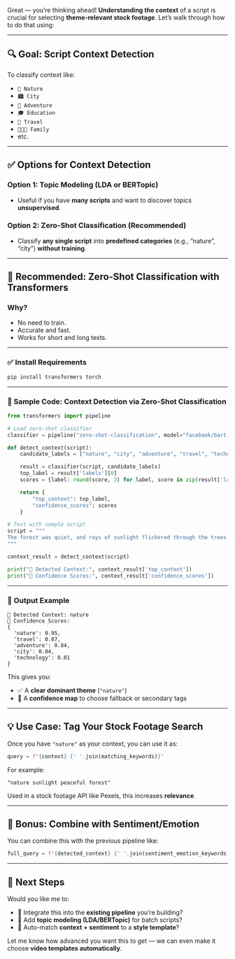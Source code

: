 Great — you’re thinking ahead! **Understanding the context** of a script is crucial for selecting **theme-relevant stock footage**. Let’s walk through how to do that using:

---

## 🔍 Goal: **Script Context Detection**

To classify context like:

* `🌿 Nature`
* `🏙️ City`
* `🧭 Adventure`
* `🎓 Education`
* `🚗 Travel`
* `👨‍👩‍👧 Family`
* etc.

---

## ✅ Options for Context Detection

### Option 1: **Topic Modeling (LDA or BERTopic)**

* Useful if you have **many scripts** and want to discover topics **unsupervised**.

### Option 2: **Zero-Shot Classification (Recommended)**

* Classify **any single script** into **predefined categories** (e.g., “nature”, “city”) **without training**.

---

## 🚀 Recommended: **Zero-Shot Classification with Transformers**

### Why?

* No need to train.
* Accurate and fast.
* Works for short and long texts.

---

### ✅ Install Requirements

```bash
pip install transformers torch
```

---

### 🧠 Sample Code: Context Detection via Zero-Shot Classification

```python
from transformers import pipeline

# Load zero-shot classifier
classifier = pipeline("zero-shot-classification", model="facebook/bart-large-mnli")

def detect_context(script):
    candidate_labels = ["nature", "city", "adventure", "travel", "technology", "education", "family", "romance", "business", "sports"]

    result = classifier(script, candidate_labels)
    top_label = result['labels'][0]
    scores = {label: round(score, 3) for label, score in zip(result['labels'], result['scores'])}

    return {
        "top_context": top_label,
        "confidence_scores": scores
    }

# Test with sample script
script = """
The forest was quiet, and rays of sunlight flickered through the trees. Birds chirped in the distance, and a river trickled over rocks nearby.
"""

context_result = detect_context(script)

print("📌 Detected Context:", context_result['top_context'])
print("🔢 Confidence Scores:", context_result['confidence_scores'])
```

---

### 🧪 Output Example

```plaintext
📌 Detected Context: nature
🔢 Confidence Scores:
{
  'nature': 0.95,
  'travel': 0.87,
  'adventure': 0.84,
  'city': 0.04,
  'technology': 0.01
}
```

This gives you:

* ✅ A **clear dominant theme** (`"nature"`)
* 🔢 A **confidence map** to choose fallback or secondary tags

---

## 💡 Use Case: Tag Your Stock Footage Search

Once you have `"nature"` as your context, you can use it as:

```python
query = f"{context} {' '.join(matching_keywords)}"
```

For example:

```plaintext
"nature sunlight peaceful forest"
```

Used in a stock footage API like Pexels, this increases **relevance**.

---

## 🔄 Bonus: Combine with Sentiment/Emotion

You can combine this with the previous pipeline like:

```python
full_query = f"{detected_context} {' '.join(sentiment_emotion_keywords)}"
```

---

## 🧠 Next Steps

Would you like me to:

* 🔁 Integrate this into the **existing pipeline** you’re building?
* 🧠 Add **topic modeling (LDA/BERTopic)** for batch scripts?
* 🎯 Auto-match **context + sentiment** to a **style template**?

Let me know how advanced you want this to get — we can even make it choose **video templates automatically**.
